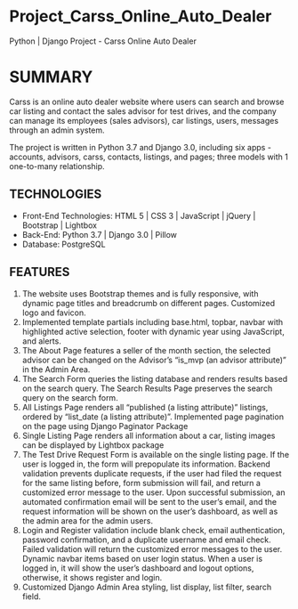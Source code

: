 # Project_Carss_Online_Auto_Dealer
Python | Django Project - Carss Online Auto Dealer


# SUMMARY

Carss is an online auto dealer website where users can search and browse car listing and contact the sales advisor for test drives, and the company can manage its employees (sales advisors), car listings, users, messages through an admin system.

The project is written in Python 3.7 and Django 3.0, including six apps - accounts, advisors, carss, contacts, listings, and pages; three models with 1 one-to-many relationship.


## TECHNOLOGIES

- Front-End Technologies: HTML 5 | CSS 3 | JavaScript | jQuery | Bootstrap | Lightbox
- Back-End: Python 3.7 | Django 3.0 | Pillow
- Database: PostgreSQL


## FEATURES
1. The website uses Bootstrap themes and is fully responsive, with dynamic page titles and breadcrumb on different pages. Customized logo and favicon.
2. Implemented template partials including base.html, topbar, navbar with highlighted active selection, footer with dynamic year using JavaScript, and alerts.
3. The About Page features a seller of the month section, the selected advisor can be changed on the Advisor’s “is_mvp (an advisor attribute)” in the Admin Area.
4. The Search Form queries the listing database and renders results based on the search query. The Search Results Page preserves the search query on the search form. 
5. All Listings Page renders all “published (a listing attribute)” listings, ordered by “list_date (a listing attribute)”. Implemented page pagination on the page using Django Paginator Package
6. Single Listing Page renders all information about a car, listing images can be displayed by Lightbox package
7. The Test Drive Request Form is available on the single listing page. If the user is logged in, the form will prepopulate its information. Backend validation prevents duplicate requests, if the user had filed the request for the same listing before, form submission will fail, and return a customized error message to the user. Upon successful submission, an automated confirmation email will be sent to the user’s email, and the request information will be shown on the user’s dashboard, as well as the admin area for the admin users.
8. Login and Register validation include blank check, email authentication, password confirmation, and a duplicate username and email check. Failed validation will return the customized error messages to the user. Dynamic navbar items based on user login status. When a user is logged in, it will show the user’s dashboard and logout options, otherwise, it shows register and login.
9. Customized Django Admin Area styling, list display, list filter, search field.
